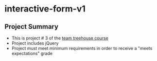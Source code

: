 # interactive-form-v1

## Project Summary

* This is project # 3 of the [team treehouse course](https://teamtreehouse.com/projects/interactive-form)
* Project includes jQuery
* Project must meet minimum requirements in order to receive a "meets expectations" grade

